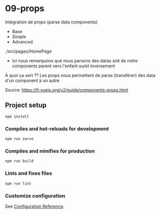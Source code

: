 # 09-props

Intégration de props (parse data components)
  - Base
  - Simple
  - Advanced

./src/pages/HomePage
  - Ici nous remarquons que nous parsons des datas soit de notre components parent vers l'enfant ou/et inversement

À quoi ça  sert ??
Les props nous permettent de parse (transfèrer) des data d'un component à un autre

Source:
https://fr.vuejs.org/v2/guide/components-props.html
  
## Project setup
```
npm install
```

### Compiles and hot-reloads for development
```
npm run serve
```

### Compiles and minifies for production
```
npm run build
```

### Lints and fixes files
```
npm run lint
```

### Customize configuration
See [Configuration Reference](https://cli.vuejs.org/config/).
